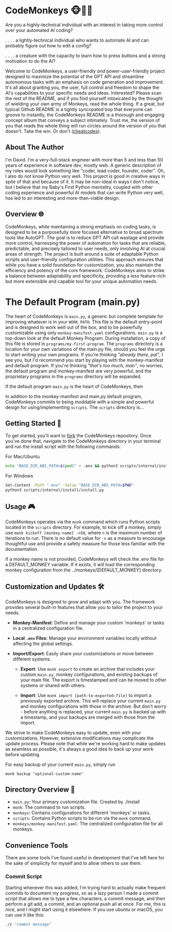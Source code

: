 # CodeMonkeys 🐵👨‍💻

Are you a highly-technical individual with an interest in taking more control over your automated AI coding?

. . . . a lightly-technical individual who wants to automate AI and can probably figure out how to edit a config?

. . . . a creature with the capacity to learn how to press buttons and a strong motivation to do the AI?

Welcome to CodeMonkeys, a user-friendly _and_ power-user-friendly project designed to maximize the potential of the GPT
API and streamline autonomous tasks with an emphasis on code generation and improvement. It's all about granting you,
the user, full control and freedom to shape the AI's capabilities to your specific needs and ideas. Interested? Please
scan the rest of the README, and if you find yourself intoxicated by the thought of wielding your own army of Monkeys,
read the whole thing. If a great, but typical Github README is a tightly syncopated bop that everyone can groove to
instantly, the CodeMonkeys README is a thorough and engaging concept album that conveys a subject intimately. Trust me,
the version of you that reads the whole thing will run circles around the version of you that doesn't. Take the win. Or
don't ([cheatcodes](#getting-started-)).

## About The Author

I'm David. I'm a very-full-stack engineer with more than 5 and less than 50 years of experience in software dev, mostly
web. A generic description of my roles would look something like "coder, lead coder, founder, coder". Oh, I also do not
know Python very well. This project is good in creative ways in spite of that and because of it. It may be non-ideal in
ways I don't notice, but I believe that my Baby's First Python mentality, coupled with other coding experience and
powerful AI models that can write Python very well, has led to an interesting and more-than-viable design.

## Overview 🌐

CodeMonkeys, while maintaining a strong emphasis on coding tasks, is designed to be a purposefully more focused
alternative to broad spectrum tools like AutoGPT. The goal is to reduce GPT API call wastage and provide more control,
harnessing the power of automation for tasks that are reliable, predictable, and precisely tailored to user needs, only
involving AI at crucial areas of strength. The project is built around a suite of adaptable Python scripts and
user-friendly configuration utilities. This approach ensures that while you have a solid foundation for customization,
you also maintain the efficiency and potency of the core framework. CodeMonkeys aims to strike a balance between
adaptability and specificity, providing a less feature-rich but more extensible and capable tool for your unique
automation needs.

# The Default Program (main.py)

The heart of CodeMonkeys is `main.py`, a generic but complete template for improving whatever is in your `WORK_PATH`.
This file is the default entry-point and is designed to work well out of the box, and to be powerfully customizable
using only `monkey-manifest.yaml` configurations. `main.py` is a top-down look at the default Monkey Program. During
installation, a copy of this file is stored in `programs/my-first-program`. The `programs` directory is a location for
your own variations of the main.py file, should you feel the urge to start writing your own programs. If you're thinking
_"already there, pal"_, I see you, but I'd recommend you start by playing with the monkey-manifest and default program.
If you're thinking _"that's too much, man"_, no worries, the default program and monkey-manifest are very powerful, and
the proprietary programs in the `programs` directory will be expanded.

If the default program `main.py` is the heart of CodeMonkeys, then

In addition to the monkey-manifest and main.py default program, CodeMonkeys commits to being moddable with a simple and
powerful design for using/implementing `scripts`. The `scripts` directory is...

## Getting Started 🚀

To get started, you'll want to [fork](https://help.github.com/en/articles/fork-a-repo) the CodeMonkeys repository. Once
you've done that, navigate to the CodeMonkeys directory in your terminal and run the install script with the following
commands:

For Mac/Ubuntu

```bash
echo "BASE_DIR_ABS_PATH=$(pwd)" > .env && python3 scripts/internal/install/install.py
```

For Windows

```bash
Set-Content -Path ".env" -Value "BASE_DIR_ABS_PATH=$PWD"
python3 scripts/internal/install/install.py
```

## Usage 🎮

CodeMonkeys operates via the `monk` command which runs Python scripts located in the `scripts` directory. For example,
to kick off a monkey, simply use `monk kickoff [monkey-name] -n50`, where `n` is the maximum number of iterations to
run. There is no default value for `-n` as a measure to encourage thoughtful use and provide a safety measure for those
less familiar with the documentation.

If a monkey name is not provided, CodeMonkeys will check the .env file for a DEFAULT_MONKEY variable. If it exists, it
will load the corresponding monkey configuration from the ../monkeys/[DEFAULT_MONKEY] directory.

## Customization and Updates 🛠

CodeMonkeys is designed to grow and adapt with you. The framework provides several built-in features that allow you to
tailor the project to your needs.

- **Monkey-Manifest**: Define and manage your custom 'monkeys' or tasks in a centralized configuration file.

- **Local `.env` Files**: Manage your environment variables locally without affecting the global settings.

- **Import/Export**: Easily share your customizations or move between different systems.

    - **Export**: Use `monk export` to create an archive that includes your custom `main.py`, monkey configurations, and
      existing backups of your main file. The export is timestamped and can be moved to other systems or shared with
      others.

    - **Import**: Use `monk import [path-to-exported-file]` to import a previously exported archive. This will replace
      your current `main.py` and monkey configurations with those in the archive. But don't worry - before anything is
      replaced, your current `main.py` is backed up with a timestamp, and your backups are merged with those from the
      import.

We strive to make CodeMonkeys easy to update, even with your customizations. However, extensive modifications may
complicate the update process. Please note that while we're working hard to make updates as seamless as possible, it's
always a good idea to back up your work before updating.

For easy backup of your current `main.py`, simply run

```
monk backup "optional-custom-name"
```

## Directory Overview 📁

* `main.py`: Your primary customization file. Created by ./install
* `monk`: The command to run scripts.
* `monkeys`: Contains configurations for different 'monkeys' or tasks.
* `scripts`: Contains Python scripts to be run via the `monk` command.
* `monkeys/monkey-manifest.yaml`: The centralized configuration file for all monkeys.

## Convenience Tools

There are some tools I've found useful in development that I've left here for the sake of simplicity for myself and to
allow others to use them.

### Commit Script

Starting whenever this was added, I'm trying hard to actually make frequent commits to document my progress, so as a
lazy person I made a commit script that allows me to type a few characters, a commit message, and then perform a git
add, a commit, and an optional push all at once. For me, this is nice, and I might start using it elsewhere. If you use
ubuntu or macOS, you can use it like this:

```bash
./c "commit message"
```
